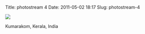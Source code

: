 Title: photostream 4
Date: 2011-05-02 18:17
Slug: photostream-4

[![](http://martinfowler.com/photos/4.jpg)](http://martinfowler.com/photos/4.html)

</p>

</p>

Kumarakom, Kerala, India

</p>

